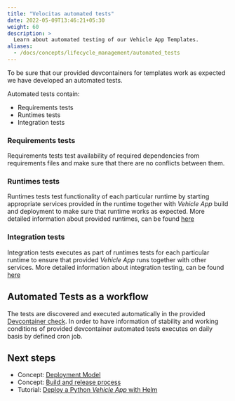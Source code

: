 ```yaml
---
title: "Velocitas automated tests"
date: 2022-05-09T13:46:21+05:30
weight: 60
description: >
  Learn about automated testing of our Vehicle App Templates.
aliases:
  - /docs/concepts/lifecycle_management/automated_tests
---
```


To be sure that our provided devcontainers for templates work as expected we have developed an automated tests. 

Automated tests contain:
- Requirements tests
- Runtimes tests
- Integration tests

### Requirements tests
Requirements tests test availability of required dependencies from requirements files and make sure that there are no conflicts between them.

### Runtimes tests
Runtimes tests test functionality of each particular runtime by starting appropriate services provided in the runtime together with _Vehicle App_ build and deployment to make sure that runtime works as expected. More detailed information about provided runtimes, can be found [here](/docs/tutorials/vehicle_app_runtime/)

### Integration tests
Integration tests executes as part of runtimes tests for each particular runtime to ensure that provided _Vehicle App_ runs together with other services. More detailed information about integration testing, can be found [here](/docs/tutorials/vehicle_app_development/integration_tests.md)

## Automated Tests as a workflow

The tests are discovered and executed automatically in the provided [Devcontainer check](https://github.com/eclipse-velocitas/vehicle-app-python-template/blob/main/.github/workflows/check-devcontainer.yml). In order to have information of stability and working conditions of provided devcontainer automated tests executes on daily basis by defined cron job.


## Next steps

- Concept: [Deployment Model](/docs/concepts/deployment_model/)
- Concept: [Build and release process](/docs/concepts/deployment_model/vehicle_app_releases/)
- Tutorial: [Deploy a Python _Vehicle App_ with Helm](/docs/tutorials/vehicle_app_deployment/helm_deployment.md)
